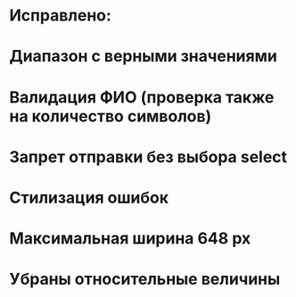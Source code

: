 # Исправлено:

# Диапазон с верными значениями

# Валидация ФИО (проверка также на количество символов)

# Запрет отправки без выбора select

# Стилизация ошибок

# Максимальная ширина 648 px

# Убраны относительные величины

# 
